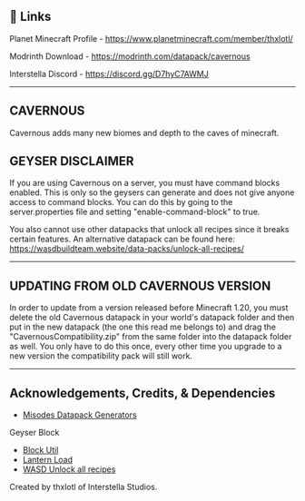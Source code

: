 
## 🔗 Links
Planet Minecraft Profile - https://www.planetminecraft.com/member/thxlotl/

Modrinth Download - https://modrinth.com/datapack/cavernous

Interstella Discord - https://discord.gg/D7hyC7AWMJ

------------------------------------------------------------------------------------

## CAVERNOUS
Cavernous adds many new biomes and depth to the caves of minecraft.

## GEYSER DISCLAIMER
If you are using Cavernous on a server, you must have command blocks enabled. This is only
so the geysers can generate and does not give anyone access to command blocks. You can do
this by going to the server.properties file and setting "enable-command-block" to true.

You also cannot use other datapacks that unlock all recipes since it breaks certain features.
An alternative datapack can be found here: https://wasdbuildteam.website/data-packs/unlock-all-recipes/

------------------------------------------------------------------------------------

## UPDATING FROM OLD CAVERNOUS VERSION

In order to update from a version released before Minecraft 1.20, you must delete the old
Cavernous datapack in your world's datapack folder and then put in the new datapack (the
one this read me belongs to) and drag the "CavernousCompatibility.zip" from the same folder
into the datapack folder as well. You only have to do this once, every other time you upgrade
to a new version the compatibility pack will still work.

------------------------------------------------------------------------------------

## Acknowledgements, Credits, & Dependencies

 - [Misodes Datapack Generators](https://misode.github.io/)

 Geyser Block
 - [Block Util](https://github.com/ICY105/BlockUtils)
 - [Lantern Load](https://github.com/LanternMC/load)
 - [WASD Unlock all recipes](https://wasdbuildteam.website/)

Created by thxlotl of Interstella Studios.
